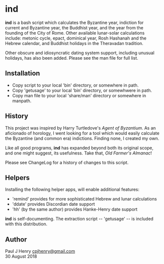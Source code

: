 ind
===

**ind** is a bash script which calculates the Byzantine year, indiction for
current and Byzantine year, the Buddhist year, and the year from the
founding of the City of Rome. Other available lunar-solar calculations
include: metonic cycle, epact, dominical year, Rosh Hashanah and the Hebrew
calendar, and Buddhist holidays in the Theravadan tradition.

Other obscure and idiosyncratic dating system support, including unusual
holidays, has also been added. Please see the man file for full list.

## Installation
- Copy script to your local 'bin' directory, or somewhere in path.
- Copy 'getusage' to your local 'bin' directory, or somewhwere in path.
- Copy man file to your local 'share/man' directory or somewhere in manpath.

## History
This project was inspired by Harry Turtledove's _Agent of Byzantium_. As an
aficionado of horology, I went looking for a tool which would easily
calculate the Byzantine (and common era) indictions. Finding none, I created
my own.

Like all good programs, **ind** has expanded beyond both its original scope,
and one might suggest, its usefulness. Take that, _Old Farmer's Almanac_!

Please see ChangeLog for a history of changes to this script.

## Helpers
Installing the following helper apps, will enable additional features:

- 'remind' provides for more sophisticated Hebrew and lunar calculations
- 'ddate' provides Discordian date support
- 'hh' (by the same author) provides Hanke-Henry date support

**ind** is self-documenting. The extraction script -- 'getusage' -- is
included with this distribution.

## Author
Paul J Henry <cpjhenry@gmail.com>  
30 August 2018
